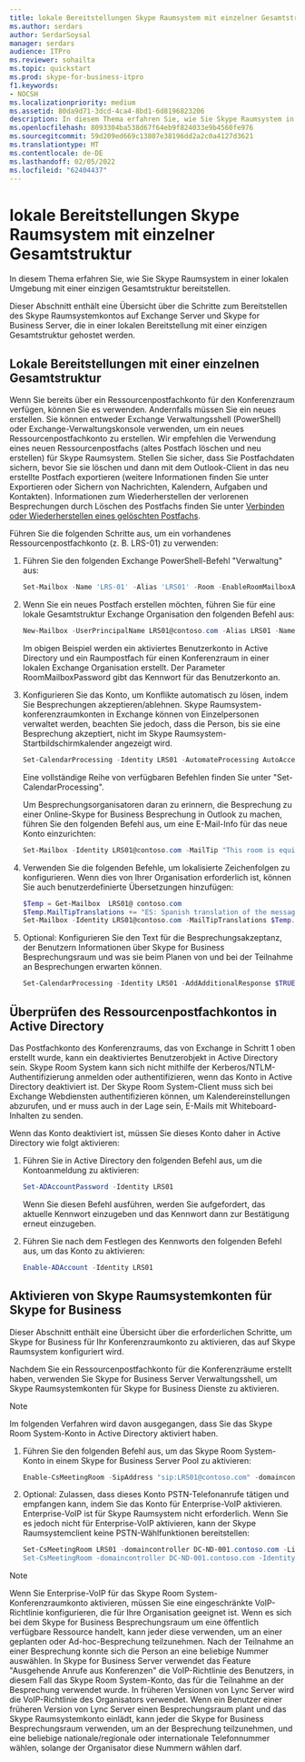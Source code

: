 ```yaml
---
title: lokale Bereitstellungen Skype Raumsystem mit einzelner Gesamtstruktur
ms.author: serdars
author: SerdarSoysal
manager: serdars
audience: ITPro
ms.reviewer: sohailta
ms.topic: quickstart
ms.prod: skype-for-business-itpro
f1.keywords:
- NOCSH
ms.localizationpriority: medium
ms.assetid: 80da9d71-3dcd-4ca4-8bd1-6d8196823206
description: In diesem Thema erfahren Sie, wie Sie Skype Raumsystem in einer lokalen Umgebung mit einer einzigen Gesamtstruktur bereitstellen.
ms.openlocfilehash: 8093304ba538d67f64eb9f824033e9b4560fe976
ms.sourcegitcommit: 59d209ed669c13807e38196dd2a2c0a4127d3621
ms.translationtype: MT
ms.contentlocale: de-DE
ms.lasthandoff: 02/05/2022
ms.locfileid: "62404437"
---
```

# <a name="skype-room-system-single-forest-on-premises-deployments"></a>lokale Bereitstellungen Skype Raumsystem mit einzelner Gesamtstruktur
 
In diesem Thema erfahren Sie, wie Sie Skype Raumsystem in einer lokalen Umgebung mit einer einzigen Gesamtstruktur bereitstellen.
  
Dieser Abschnitt enthält eine Übersicht über die Schritte zum Bereitstellen des Skype Raumsystemkontos auf Exchange Server und Skype for Business Server, die in einer lokalen Bereitstellung mit einer einzigen Gesamtstruktur gehostet werden.
  
## <a name="single-forest-on-premises-deployments"></a>Lokale Bereitstellungen mit einer einzelnen Gesamtstruktur

Wenn Sie bereits über ein Ressourcenpostfachkonto für den Konferenzraum verfügen, können Sie es verwenden. Andernfalls müssen Sie ein neues erstellen. Sie können entweder Exchange Verwaltungsshell (PowerShell) oder Exchange-Verwaltungskonsole verwenden, um ein neues Ressourcenpostfachkonto zu erstellen. Wir empfehlen die Verwendung eines neuen Ressourcenpostfachs (altes Postfach löschen und neu erstellen) für Skype Raumsystem. Stellen Sie sicher, dass Sie Postfachdaten sichern, bevor Sie sie löschen und dann mit dem Outlook-Client in das neu erstellte Postfach exportieren (weitere Informationen finden Sie unter Exportieren oder Sichern von Nachrichten, Kalendern, Aufgaben und Kontakten). Informationen zum Wiederherstellen der verlorenen Besprechungen durch Löschen des Postfachs finden Sie unter [Verbinden oder Wiederherstellen eines gelöschten Postfachs](/exchange/connect-or-restore-a-deleted-mailbox-exchange-2013-help). 
  
Führen Sie die folgenden Schritte aus, um ein vorhandenes Ressourcenpostfachkonto (z. B. LRS-01) zu verwenden:
  
1. Führen Sie den folgenden Exchange PowerShell-Befehl "Verwaltung" aus:
    
   ```powershell
   Set-Mailbox -Name 'LRS-01' -Alias 'LRS01' -Room -EnableRoomMailboxAccount $true -RoomMailboxPassword (ConvertTo-SecureString -String <password> -AsPlainText -Force)
   ```

2. Wenn Sie ein neues Postfach erstellen möchten, führen Sie für eine lokale Gesamtstruktur Exchange Organisation den folgenden Befehl aus:
    
   ```powershell
   New-Mailbox -UserPrincipalName LRS01@contoso.com -Alias LRS01 -Name "LRS-01" -Room -EnableRoomMailboxAccount $true -RoomMailboxPassword (ConvertTo-SecureString -String <password> -AsPlainText -Force)
   ```

   Im obigen Beispiel werden ein aktiviertes Benutzerkonto in Active Directory und ein Raumpostfach für einen Konferenzraum in einer lokalen Exchange Organisation erstellt. Der Parameter RoomMailboxPassword gibt das Kennwort für das Benutzerkonto an.
    
3. Konfigurieren Sie das Konto, um Konflikte automatisch zu lösen, indem Sie Besprechungen akzeptieren/ablehnen. Skype Raumsystem-konferenzraumkonten in Exchange können von Einzelpersonen verwaltet werden, beachten Sie jedoch, dass die Person, bis sie eine Besprechung akzeptiert, nicht im Skype Raumsystem-Startbildschirmkalender angezeigt wird.
    
   ```powershell
   Set-CalendarProcessing -Identity LRS01 -AutomateProcessing AutoAccept -AddOrganizerToSubject $false -DeleteSubject $false -RemovePrivateProperty $false
   ```

   Eine vollständige Reihe von verfügbaren Befehlen finden Sie unter "Set-CalendarProcessing".
    
   Um Besprechungsorganisatoren daran zu erinnern, die Besprechung zu einer Online-Skype for Business Besprechung in Outlook zu machen, führen Sie den folgenden Befehl aus, um eine E-Mail-Info für das neue Konto einzurichten: 
    
   ```powershell
   Set-Mailbox -Identity LRS01@contoso.com -MailTip "This room is equipped with Lync Meeting Room (LRS), please make it a Lync Meeting to take advantage of the enhanced meeting experience from LRS"
   ```
4. Verwenden Sie die folgenden Befehle, um lokalisierte Zeichenfolgen zu konfigurieren. Wenn dies von Ihrer Organisation erforderlich ist, können Sie auch benutzerdefinierte Übersetzungen hinzufügen: 
   ```powershell
   $Temp = Get-Mailbox  LRS01@ contoso.com 
   $Temp.MailTipTranslations += "ES: Spanish translation of the message"
   Set-Mailbox -Identity LRS01@contoso.com -MailTipTranslations $Temp.MailTipTranslations
   ```

5. Optional: Konfigurieren Sie den Text für die Besprechungsakzeptanz, der Benutzern Informationen über Skype for Business Besprechungsraum und was sie beim Planen von und bei der Teilnahme an Besprechungen erwarten können. 
    
   ```powershell
   Set-CalendarProcessing -Identity LRS01 -AddAdditionalResponse $TRUE -AdditionalResponse "This is the Additional Response Text"
   ```

## <a name="check-resource-mailbox-account-in-active-directory"></a>Überprüfen des Ressourcenpostfachkontos in Active Directory

Das Postfachkonto des Konferenzraums, das von Exchange in Schritt 1 oben erstellt wurde, kann ein deaktiviertes Benutzerobjekt in Active Directory sein. Skype Room System kann sich nicht mithilfe der Kerberos/NTLM-Authentifizierung anmelden oder authentifizieren, wenn das Konto in Active Directory deaktiviert ist. Der Skype Room System-Client muss sich bei Exchange Webdiensten authentifizieren können, um Kalendereinstellungen abzurufen, und er muss auch in der Lage sein, E-Mails mit Whiteboard-Inhalten zu senden. 
  
Wenn das Konto deaktiviert ist, müssen Sie dieses Konto daher in Active Directory wie folgt aktivieren: 
  
1. Führen Sie in Active Directory den folgenden Befehl aus, um die Kontoanmeldung zu aktivieren: 
    
   ```powershell
   Set-ADAccountPassword -Identity LRS01
   ```

   Wenn Sie diesen Befehl ausführen, werden Sie aufgefordert, das aktuelle Kennwort einzugeben und das Kennwort dann zur Bestätigung erneut einzugeben.
    
2. Führen Sie nach dem Festlegen des Kennworts den folgenden Befehl aus, um das Konto zu aktivieren: 
    
   ```powershell
   Enable-ADAccount -Identity LRS01
   ```

## <a name="enabling-skype-room-system-accounts-for-skype-for-business"></a>Aktivieren von Skype Raumsystemkonten für Skype for Business

Dieser Abschnitt enthält eine Übersicht über die erforderlichen Schritte, um Skype for Business für Ihr Konferenzraumkonto zu aktivieren, das auf Skype Raumsystem konfiguriert wird. 
  
Nachdem Sie ein Ressourcenpostfachkonto für die Konferenzräume erstellt haben, verwenden Sie Skype for Business Server Verwaltungsshell, um Skype Raumsystemkonten für Skype for Business Dienste zu aktivieren.
  
> [!NOTE]
> Im folgenden Verfahren wird davon ausgegangen, dass Sie das Skype Room System-Konto in Active Directory aktiviert haben. 
  
1. Führen Sie den folgenden Befehl aus, um das Skype Room System-Konto in einem Skype for Business Server Pool zu aktivieren:
    
   ```powershell
   Enable-CsMeetingRoom -SipAddress "sip:LRS01@contoso.com" -domaincontroller DC-ND-001.contoso.com -RegistrarPool LYNCPool15.contoso.com -Identity LRS01
   ```

2. Optional: Zulassen, dass dieses Konto PSTN-Telefonanrufe tätigen und empfangen kann, indem Sie das Konto für Enterprise-VoIP aktivieren. Enterprise-VoIP ist für Skype Raumsystem nicht erforderlich. Wenn Sie es jedoch nicht für Enterprise-VoIP aktivieren, kann der Skype Raumsystemclient keine PSTN-Wählfunktionen bereitstellen:
    
   ```powershell
   Set-CsMeetingRoom LRS01 -domaincontroller DC-ND-001.contoso.com -LineURItel: +14255550555;ext=50555"
   Set-CsMeetingRoom -domaincontroller DC-ND-001.contoso.com -Identity LRS01 -EnterpriseVoiceEnabled $true
   ```

> [!NOTE]
> Wenn Sie Enterprise-VoIP für das Skype Room System-Konferenzraumkonto aktivieren, müssen Sie eine eingeschränkte VoIP-Richtlinie konfigurieren, die für Ihre Organisation geeignet ist. Wenn es sich bei dem Skype for Business Besprechungsraum um eine öffentlich verfügbare Ressource handelt, kann jeder diese verwenden, um an einer geplanten oder Ad-hoc-Besprechung teilzunehmen. Nach der Teilnahme an einer Besprechung konnte sich die Person an eine beliebige Nummer auswählen. In Skype for Business Server verwendet das Feature "Ausgehende Anrufe aus Konferenzen" die VoIP-Richtlinie des Benutzers, in diesem Fall das Skype Room System-Konto, das für die Teilnahme an der Besprechung verwendet wurde. In früheren Versionen von Lync Server wird die VoIP-Richtlinie des Organisators verwendet. Wenn ein Benutzer einer früheren Version von Lync Server einen Besprechungsraum plant und das Skype Raumsystemkonto einlädt, kann jeder die Skype for Business Besprechungsraum verwenden, um an der Besprechung teilzunehmen, und eine beliebige nationale/regionale oder internationale Telefonnummer wählen, solange der Organisator diese Nummern wählen darf. 
